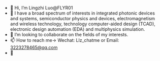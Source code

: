 - 👋 Hi, I’m Lingzhi Luo@FLYR01
- 👀 I have a broad spectrum of interests in integrated photonic devices and systems, semiconductor physics and devices, electromagnetism and wireless technology, technology computer-aided design (TCAD), electronic design automation (EDA) and multiphysics simulation.
- 💞️ I’m looking to collaborate on the fields of my interests.
- 📫 How to reach me-> Wechat: Llz_chatme or Email: 3223278465@qq.com
- 🌱
<!---
FLYR01/FLYR01 is a ✨ special ✨ repository because its `README.md` (this file) appears on your GitHub profile.
You can click the Preview link to take a look at your changes.
--->
